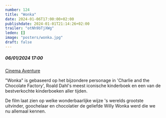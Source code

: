 ```yaml
---
number: 124
title: "Wonka"
date: 2024-01-06T17:00:00+02:00
publishdate: 2024-01-01T21:14:26+02:00
trailer: "otNh9bTjXWg"
leden: []
image: "posters/wonka.jpg"
draft: false
---
```


##### 06/01/2024 17:00

[Cinema Aventure](https://cinema-aventure.be/catalogue/movie/?D571C95A-F63E-D92A-9319-62492F8FC994)

"Wonka" is gebaseerd op het bijzondere personage in 'Charlie and the Chocolate Factory', 
Roald Dahl's meest iconische kinderboek en een van de bestverkochte kinderboeken aller tijden.
<!--more-->
De film laat zien op welke wonderbaarlijke wijze 's werelds grootste uitvinder,
goochelaar en chocolatier de geliefde Willy Wonka werd die we nu allemaal kennen.

